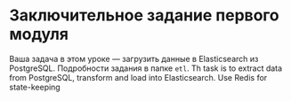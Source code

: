 # Заключительное задание первого модуля

Ваша задача в этом уроке — загрузить данные в Elasticsearch из PostgreSQL. Подробности задания в папке `etl`.
Th task is to extract data from PostgreSQL, transform and load into Elasticsearch. Use Redis for state-keeping

